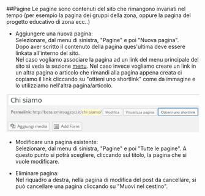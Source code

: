 ##Pagine
Le pagine sono contenuti del sito che rimangono invariati nel tempo (per esempio la pagina dei gruppi della zona, oppure la pagina del progetto educativo di zona ecc..)  

* Aggiungere una nuova pagina:  
Selezionare, dal menu di sinistra, "Pagine" e poi "Nuova pagina".  
Dopo aver scritto il contenuto della pagina ques'ultima deve essere linkata all'interno del sito.  
Nel caso vogliamo associare la pagina ad un link del menu principale del sito si veda la sezione [menu](menu.md). Nel caso invece vogliamo creare un link in un altra pagina o articolo che rimandi alla pagina appena creata ci copiamo il link cliccando su "ottieni uno shortlink" come da immagine e lo utilizziamo nell'altra pagina/articolo.  

![link di una pagina](img/page_link.png)

* Modificare una pagina esistente:  
Selezionare, dal menu di sinistra, "Pagine" e poi "Tutte le pagine". A questo punto si potrà scegliere, cliccando sul titolo, la pagina che si vuole modificare.  

* Eliminare pagina:  
Nel riquadro a destra, nella pagina di modifica del post da cancellare, si può cancellare una pagina cliccando su "Muovi nel cestino".
